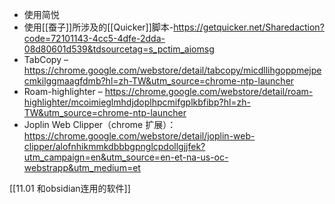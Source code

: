 - 使用简悦
- 使用[[蚕子]]所涉及的[[Quicker]]脚本-https://getquicker.net/Sharedaction?code=72101143-4cc5-4dfe-2dda-08d80601d539&tdsourcetag=s_pctim_aiomsg
- TabCopy – https://chrome.google.com/webstore/detail/tabcopy/micdllihgoppmejpecmkilggmaagfdmb?hl=zh-TW&utm_source=chrome-ntp-launcher
- Roam-highlighter – https://chrome.google.com/webstore/detail/roam-highlighter/mcoimieglmhdjdoplhpcmifgplkbfibp?hl=zh-TW&utm_source=chrome-ntp-launcher
- Joplin Web Clipper（chrome 扩展）：https://chrome.google.com/webstore/detail/joplin-web-clipper/alofnhikmmkdbbbgpnglcpdollgjjfek?utm_campaign=en&utm_source=en-et-na-us-oc-webstrapp&utm_medium=et

[[11.01 和obsidian连用的软件]]